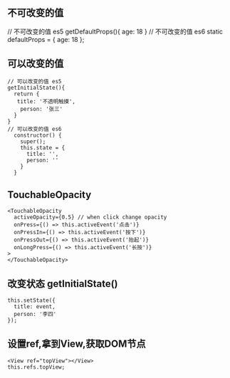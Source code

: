 #
## 不可改变的值
// 不可改变的值 es5
getDefaultProps(){
  age: 18
}
// 不可改变的值 es6
static defaultProps = {
  age: 18
};



## 可以改变的值
```
// 可以改变的值 es5
getInitialState(){
  return {
   title: '不透明触摸',
    person: '张三'
  }
}
// 可以改变的值 es6
  constructor() {
    super();
    this.state = {
      title: '',
      person: ''
    }
  }
```



## TouchableOpacity
```
<TouchableOpacity
  activeOpacity={0.5} // when click change opacity
  onPress={() => this.activeEvent('点击')}
  onPressIn={() => this.activeEvent('按下')}
  onPressOut={() => this.activeEvent('抬起')}
  onLongPress={() => this.activeEvent('长按')}
>
</TouchableOpacity>
```



## 改变状态 getInitialState()
```
this.setState({
  title: event,
  person: '李四'
});
```



## 设置ref,拿到View,获取DOM节点
```
<View ref="topView"></View>
this.refs.topView;
```